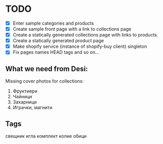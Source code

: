 # TODO

- [x] Enter sample categories and products
- [x] Create sample front page with a link to collections page
- [x] Create a statically generated collections page with links to products.
- [x] Create a statically generated product page
- [x] Make shopify service (instance of shopify-buy client) singleton
- [x] Fix pages names HEAD tags and so on...

## What we need from Desi:

Missing cover photos for collections:
1. Фруктиери
2. Чайници
3. Захарници
4. Играчки, магнити


## Tags

свещник
иглa
комплект
колие
обици

